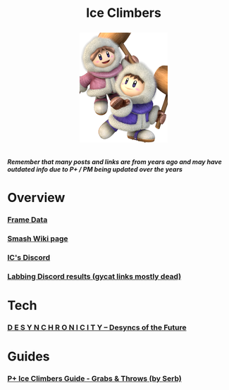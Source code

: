 <div id="toc">
  <ul align="center" style="list-style: none">
      <summary> <h1>
        Ice Climbers
        <p><img src="/Images/Ice Climbers.png" alt="IC png" width=200></p?
  </ul>
</div>

<h4> <i>Remember that many posts and links are from years ago and may have outdated info due to P+ / PM being updated over the years</i>

<h1> Overview
<h3> <a href="https://rukaidata.com/P+/Ice%20Climbers/">Frame Data</a>
<h3> <a href="https://www.ssbwiki.com/Ice_Climbers_(PM)/">Smash Wiki page</a>
<h3> <a href="https://discord.gg/AnQUcXq">IC's Discord</a>
<h3> <a href="https://www.reddit.com/r/SSBPM/comments/bj8alh/labbing_discord_results_ice_climbers/">Labbing Discord results (gycat links mostly dead)</a>

<h1> Tech
<h3> <a href="https://redd.it/6pjcry">D E S Y N C H R O N I C I T Y – Desyncs of the Future</a>

<h1> Guides
<h3> <a href="https://www.youtube.com/watch?v=hfGpSqB1Urw">P+ Ice Climbers Guide - Grabs & Throws (by Serb)</a>